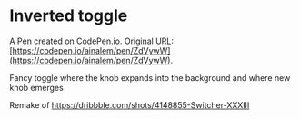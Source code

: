 # Inverted toggle

A Pen created on CodePen.io. Original URL: [https://codepen.io/ainalem/pen/ZdVywW](https://codepen.io/ainalem/pen/ZdVywW).

Fancy toggle where the knob expands into the background and where new knob emerges

Remake of https://dribbble.com/shots/4148855-Switcher-XXXIII
